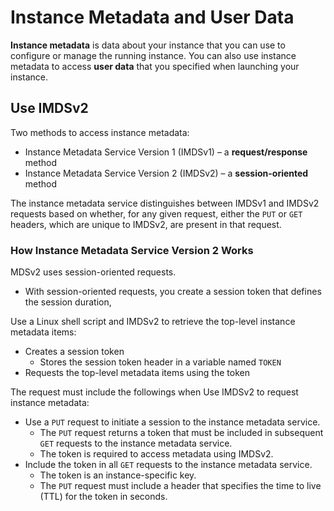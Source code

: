 # Instance Metadata and User Data
**Instance metadata** is data about your instance that you can use to configure or manage the running instance.
You can also use instance metadata to access **user data** that you specified when launching your instance.



## Use IMDSv2
Two methods to access instance metadata:
 - Instance Metadata Service Version 1 (IMDSv1) – a **request/response** method
 - Instance Metadata Service Version 2 (IMDSv2) – a **session-oriented** method

The instance metadata service distinguishes between IMDSv1 and IMDSv2 requests based on whether, for any given request, either the `PUT` or `GET` headers, which are unique to IMDSv2, are present in that request.

### How Instance Metadata Service Version 2 Works
MDSv2 uses session-oriented requests.
 - With session-oriented requests, you create a session token that defines the session duration,

Use a  Linux  shell script and IMDSv2 to retrieve the top-level instance metadata items:
 - Creates a session token
	 - Stores the session token header in a variable named  `TOKEN`
 - Requests the top-level metadata items using the token

The request must include the followings when Use IMDSv2 to request instance metadata:
 - Use a  `PUT`  request to initiate a session to the instance metadata service.
	 - The  `PUT`  request returns a token that must be included in subsequent  `GET`  requests to the instance metadata service.
	 - The token is required to access metadata using IMDSv2.
 - Include the token in all `GET` requests to the instance metadata service.
	 - The token is an instance-specific key.
	 - The `PUT` request must include a header that specifies the time to live (TTL) for the token in seconds.
<!--stackedit_data:
eyJoaXN0b3J5IjpbMTY4NDAyNjI2Myw0Mjk3OTgwMzEsLTYyNj
Q2ODczM119
-->